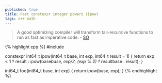 ```yaml
---
published: true
title: Fast constexpr integer powers (ipow)
tags: c++ math
---
```

> A good optimizing compiler will transform tail-recursive functions to run as fast as imperative code. - [SO](https://stackoverflow.com/questions/17719674/c11-fast-constexpr-integer-powers#17728525)

{% highlight cpp %}
#include <cstdint>

constexpr int64_t ipow(int64_t base, int exp, int64_t result = 1) {
  return exp < 1 ? result : ipow(base*base, exp/2, (exp % 2) ? result*base : result);
}

int64_t foo(int64_t base, int exp) {
  return ipow(base, exp);
}
{% endhighlight %}